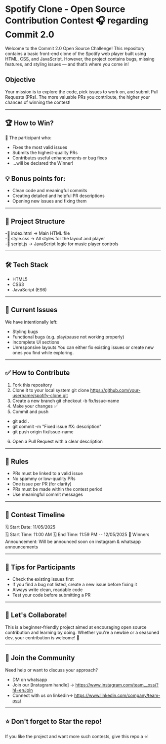 # Spotify Clone - Open Source Contribution Contest 🎧 regarding Commit 2.0
Welcome to the Commit 2.0 Open Source Challenge! This repository contains a basic front-end clone of the Spotify web player built using HTML, CSS, and JavaScript. However, the project contains bugs, missing features, and styling issues — and that’s where you come in!

## Objective
Your mission is to explore the code, pick issues to work on, and submit Pull Requests (PRs). The more valuable PRs you contribute, the higher your chances of winning the contest!
________________________________________
## 🏆 How to Win?
🎯 The participant who:
-	Fixes the most valid issues
-	Submits the highest-quality PRs
-	Contributes useful enhancements or bug fixes
- ...will be declared the Winner!
## 💡 Bonus points for:
-	Clean code and meaningful commits
-	Creating detailed and helpful PR descriptions
-	Opening new issues and fixing them
________________________________________
## 📂 Project Structure

-📁 index.html       → Main HTML file  
-📁 style.css        → All styles for the layout and player  
-📁 script.js        → JavaScript logic for music player controls  
________________________________________
## 🛠️ Tech Stack
-	HTML5
-	CSS3
-	JavaScript (ES6)
________________________________________
## 🐞 Current Issues
We have intentionally left:
-	Styling bugs
-	Functional bugs (e.g. play/pause not working properly)
-	Incomplete UI sections
-	Unresponsive layouts
You can either fix existing issues or create new ones you find while exploring.
________________________________________
## ✅ How to Contribute
1.	Fork this repository
2.	Clone it to your local system
git clone https://github.com/your-username/spotify-clone.git
3.	Create a new branch
git checkout -b fix/issue-name
4.	Make your changes ✅
5.	Commit and push
- git add .
- git commit -m "Fixed issue #X: description"
- git push origin fix/issue-name
6.	Open a Pull Request with a clear description
________________________________________
## 📌 Rules
- PRs must be linked to a valid issue
- No spammy or low-quality PRs
- One issue per PR (for clarity)
- PRs must be made within the contest period
- Use meaningful commit messages
________________________________________
## 📅 Contest Timeline
🗓️ Start Date: 11/05/2025  
🗓️ Start Time: 11:00 AM
🗓️ End Time: 11:59 PM -- 12/05/2025 
📢 Winners Announcement: Will be announced soon on instagram & whatsapp announcements
________________________________________
## 🧠 Tips for Participants
-	Check the existing issues first
-	If you find a bug not listed, create a new issue before fixing it
-	Always write clean, readable code
-	Test your code before submitting a PR
________________________________________
## 🤝 Let's Collaborate!
This is a beginner-friendly project aimed at encouraging open source contribution and learning by doing. Whether you're a newbie or a seasoned dev, your contribution is welcome! 🙌
________________________________________
## 💬 Join the Community
Need help or want to discuss your approach?
- DM on whatsapp
- Join our [Instagram handle]  →  https://www.instagram.com/team__oss/?hl=enJoin 
- Connect with us on linkedin-> https://www.linkedin.com/company/team-oss/ 
________________________________________
## ⭐ Don't forget to Star the repo!
If you like the project and want more such contests, give this repo a ⭐️!
